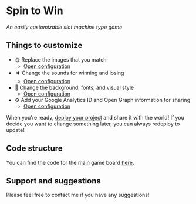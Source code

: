 # Spin to Win

*An easily customizable slot machine type game*

## Things to customize
- 🌞 Replace the images that you match
    * [Open configuration](#~/.koji/pieces.json!visual)
- 🔈 Change the sounds for winning and losing
    * [Open configuration](#~/.koji/sounds.json!visual)
- 💅 Change the background, fonts, and visual style
    * [Open configuration](#~/.koji/style.json!visual)
- ⚙️ Add your Google Analytics ID and Open Graph information for sharing
    * [Open configuration](#~/.koji/metadata.json!visual)

When you're ready, [deploy your project](#~/.koji/deploy.json!visual) and share it with the world! If you decide you want to change something later, you can always redeploy to update!

## Code structure
You can find the code for the main game board [here](#~/frontend/pages/GamePage/components/Game.js).

## Support and suggestions
Please feel free to contact me if you have any suggestions!